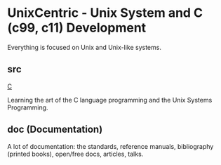 # UnixCentric - Unix System and C (c99, c11) Development

Everything is focused on Unix and Unix-like systems.

## src
 [C](../src/C)

Learning the art of the C language programming and the Unix Systems Programming.

## doc (Documentation)

A lot of documentation: the standards, reference manuals, bibliography 
(printed books), open/free docs, articles, talks.
